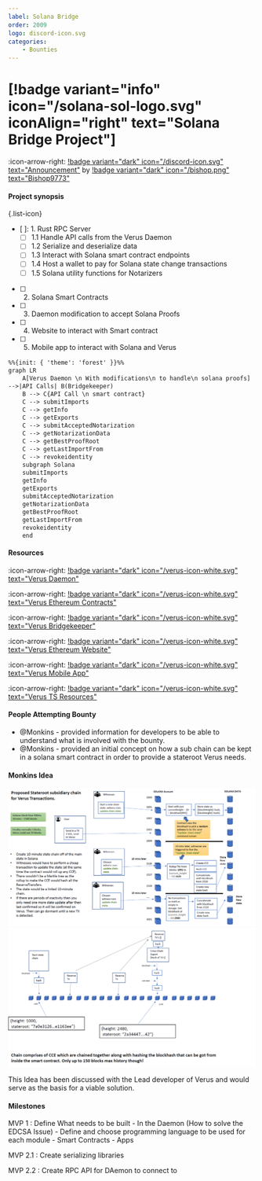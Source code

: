 ```yaml
---
label: Solana Bridge
order: 2009
logo: discord-icon.svg
categories:
    - Bounties
---
```

# [!badge variant="info" icon="/solana-sol-logo.svg" iconAlign="right" text="Solana Bridge Project"] 

:icon-arrow-right: [!badge variant="dark" icon="/discord-icon.svg" text="Announcement"](https://discord.com/channels/1180350488256987177/1180568601707679815/1217815011695530055) by [!badge variant="dark" icon="/bishop.png" text="Bishop9773"](https://discord.com/channels/1180350488256987177/1180568601707679815/1217815011695530055)

#### Project synopsis

{.list-icon}
- [ ]: 1. Rust RPC Server
    - [ ] 1.1 Handle API calls from the Verus Daemon
    - [ ] 1.2 Serialize and deserialize data
    - [ ] 1.3 Interact with Solana smart contract endpoints               
    - [ ] 1.4 Host a wallet to pay for Solana state change transactions
    - [ ] 1.5 Solana utility functions for Notarizers
- [ ] 2. Solana Smart Contracts
- [ ] 3. Daemon modification to accept Solana Proofs
- [ ] 4. Website to interact with Smart contract
- [ ] 5. Mobile app to interact with Solana and Verus 
```mermaid
%%{init: { 'theme': 'forest' }}%%
graph LR
    A[Verus Daemon \n With modifications\n to handle\n solana proofs] -->|API Calls| B(Bridgekeeper)
    B --> C{API Call \n smart contract}
    C --> submitImports
    C --> getInfo
    C --> getExports
    C --> submitAcceptedNotarization
    C --> getNotarizationData
    C --> getBestProofRoot
    C --> getLastImportFrom
    C --> revokeidentity
    subgraph Solana
    submitImports
    getInfo
    getExports
    submitAcceptedNotarization
    getNotarizationData
    getBestProofRoot
    getLastImportFrom
    revokeidentity
    end
```

#### Resources

:icon-arrow-right: [!badge variant="dark" icon="/verus-icon-white.svg" text="Verus Daemon"](https://github.com/VerusCoin/VerusCoin)

:icon-arrow-right: [!badge variant="dark" icon="/verus-icon-white.svg" text="Verus Ethereum Contracts"](https://github.com/VerusCoin/Verus-Ethereum-Contracts)

:icon-arrow-right: [!badge variant="dark" icon="/verus-icon-white.svg" text="Verus Bridgekeeper"](https://github.com/VerusCoin/Verusbridgekeeper)

:icon-arrow-right: [!badge variant="dark" icon="/verus-icon-white.svg" text="Verus Ethereum Website"](https://github.com/VerusCoin/VerusBridgeWebsite)

:icon-arrow-right: [!badge variant="dark" icon="/verus-icon-white.svg" text="Verus Mobile App"](https://github.com/VerusCoin/Verus-Mobile)

:icon-arrow-right: [!badge variant="dark" icon="/verus-icon-white.svg" text="Verus TS Resources"](https://github.com/VerusCoin/verus-typescript-primitives)

#### People Attempting Bounty

- @Monkins - provided information for developers to be able to understand what is involved with the bounty.
- @Monkins - provided an initial concept on how a sub chain can be kept in a solana smart contract in order to provide a stateroot Verus needs.

#### Monkins Idea

![](/assets/sol1.png)
![](/assets/sol2.png)

This Idea has been discussed with the Lead developer of Verus and would serve as the basis for a viable solution.

#### Milestones
MVP 1
:   Define What needs to be built
    - In the Daemon (How to solve the EDCSA Issue)
    - Define and choose programming language to be used for each module
    - Smart Contracts
    - Apps

MVP 2.1
:   Create serializing libraries

MVP 2.2
:   Create RPC API for DAemon to connect to